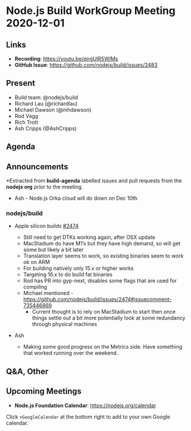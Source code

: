 # Node.js  Build WorkGroup Meeting 2020-12-01

## Links

* **Recording**: https://youtu.be/qngUIR5WIMs 
* **GitHub Issue**: https://github.com/nodejs/build/issues/2483

## Present

* Build team: @nodejs/build
* Richard Lau (@richardlau)
* Michael Dawson (@mhdawson)
* Rod Vagg
* Rich Trott
* Ash Cripps (@AshCripps)

## Agenda

## Announcements
 
*Extracted from **build-agenda** labelled issues and pull requests from the **nodejs org** prior to the meeting.

* Ash - Node.js Orka cloud will do down on Dec 10th

### nodejs/build

* Apple silicon builds [#2474](https://github.com/nodejs/build/issues/2474)
  * Still need to get DTKs working again, after OSX update
  * MacStadium do have M1’s but they have high demand, so will get some but likely a bit later
  * Translation layer seems to work, so existing binaries seem to work ok on ARM
  * For building natively only 15.x or higher works
  * Targeting 16.x to do build fat binaries
  * Rod has PR into gyp-next, disables some flags that are used for compiling
  * Michael mentioned - https://github.com/nodejs/build/issues/2474#issuecomment-735446869
     * Current thought is to rely on MacStadium to start then once things settle out a bit more
       potentially look at some redundancy through physical machines

* Ash
  * Making some good progress on the Metrics side. Have something that worked running over
    the weekend.

## Q&A, Other


## Upcoming Meetings


* **Node.js Foundation Calendar**: https://nodejs.org/calendar


Click `+GoogleCalendar` at the bottom right to add to your own Google calendar.
